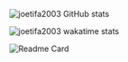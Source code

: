 ![joetifa2003 GitHub stats](https://github-readme-stats.vercel.app/api?username=joetifa2003&count_private=true&show_icons=true)

![joetifa2003 wakatime stats](https://github-readme-stats.vercel.app/api/wakatime?username=joetifa2003&layout=compact)

![Readme Card](https://github-readme-stats.vercel.app/api/pin/?username=joetifa2003&repo=portifolio-v2)
